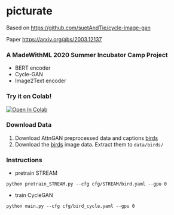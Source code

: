 # picturate
Based on https://github.com/suetAndTie/cycle-image-gan

Paper https://arxiv.org/abs/2003.12137

### A MadeWithML 2020 Summer Incubator Camp Project
* BERT encoder
* Cycle-GAN
* Image2Text encoder

### Try it on Colab!

[![Open In Colab](https://colab.research.google.com/assets/colab-badge.svg)](https://colab.research.google.com/drive/1YkrdEw34m6Pfx2axJvDNsfzfcOJBOx-5?usp=sharing)


### Download Data
1. Download AttnGAN preprocessed data and captions [birds](https://drive.google.com/open?id=1O_LtUP9sch09QH3s_EBAgLEctBQ5JBSJ)
2. Download the [birds](http://www.vision.caltech.edu/visipedia/CUB-200-2011.html) image data. Extract them to `data/birds/`

### Instructions
* pretrain STREAM
```
python pretrain_STREAM.py --cfg cfg/STREAM/bird.yaml --gpu 0
```
* train CycleGAN
```
python main.py --cfg cfg/bird_cycle.yaml --gpu 0
```
